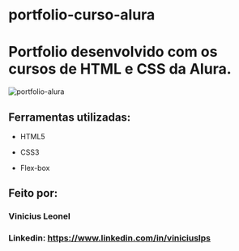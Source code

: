 # portfolio-curso-alura

# Portfolio desenvolvido com os cursos de HTML e CSS da Alura.

![portfolio-alura](https://user-images.githubusercontent.com/124933333/226204548-a31af650-8ee6-40d8-af3d-a6c85fd329dc.png)

## Ferramentas utilizadas:

* HTML5

* CSS3

* Flex-box

## Feito por:

### Vinicius Leonel

### Linkedin: https://www.linkedin.com/in/viniciuslps
